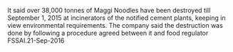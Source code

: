 It said over 38,000 tonnes of Maggi Noodles have been destroyed till September 1, 2015 at incinerators of the notified cement plants, keeping in view environmental requirements. The company said the destruction was done by following a procedure agreed between it and food regulator FSSAI.21-Sep-2016
